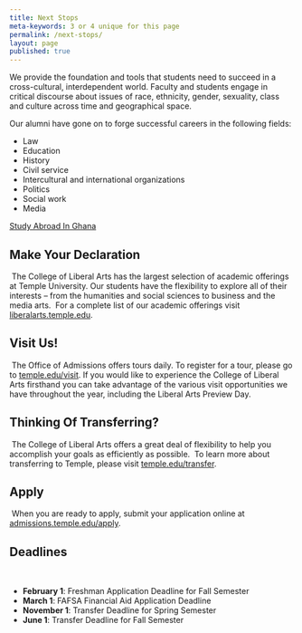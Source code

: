 ```yaml
---
title: Next Stops
meta-keywords: 3 or 4 unique for this page
permalink: /next-stops/
layout: page
published: true
---
```


We provide the foundation and tools that students need to succeed in a cross-cultural, interdependent world. Faculty and students engage in critical discourse about issues of race, ethnicity, gender, sexuality, class and culture across time and geographical space.

Our alumni have gone on to forge successful careers in the following fields:

- Law<br/>
- Education<br/>
- History<br/>
- Civil service<br/>
- Intercultural and international organizations<br/>
- Politics<br/>
- Social work<br/>
- Media<br/>

[Study Abroad In Ghana](http://www.temple.edu/studyabroad/programs/summer/ghana/index.html)

## Make Your Declaration
​
The College of Liberal Arts has the largest selection of academic offerings at Temple University. Our students have the flexibility to explore all of their interests – from the humanities and social sciences to business and the media arts.
​
For a complete list of our academic offerings visit [liberalarts.temple.edu](http://www.liberalarts.temple.edu).
​
## Visit Us!
​
The Office of Admissions offers tours daily. To register for a tour, please go to [temple.edu/visit](http://admissions.temple.edu/visit). If you would like to experience the College of Liberal Arts firsthand you can take advantage of the various visit opportunities we have throughout the year, including the Liberal Arts Preview Day.
​
## Thinking Of Transferring?
​
The College of Liberal Arts offers a great deal of flexibility to help you accomplish your goals as efficiently as possible.
​
To learn more about transferring to Temple, please visit [temple.edu/transfer](http://admissions.temple.edu/transfer). 
​
## Apply
​
When you are ready to apply, submit your application online at [admissions.temple.edu/apply](http://admissions.temple.edu/apply).
​
## Deadlines
​
- **February 1**: Freshman Application Deadline for Fall Semester
- **March 1**: FAFSA Financial Aid Application Deadline
- **November 1**: Transfer Deadline for Spring Semester
- **June 1**: Transfer Deadline for Fall Semester
